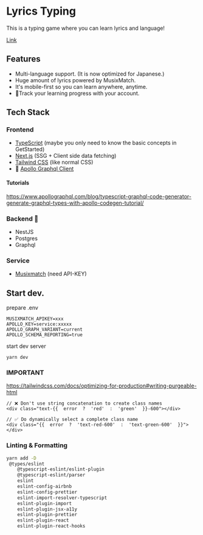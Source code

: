 # Lyrics Typing

This is a typing game where you can learn lyrics and language!

[Link](https://lyrics-typing.vercel.app/)

## Features

- Multi-language support. (It is now optimized for Japanese.)
- Huge amount of lyrics powered by MusixMatch.
- It's mobile-first so you can learn anywhere, anytime.
- 🚧Track your learning progress with your account.

## Tech Stack

### Frontend

- [TypeScript](https://www.typescriptlang.org/docs/handbook/intro.html) (maybe you only need to know the basic concepts in GetStarted)
- [Next.js](https://nextjs.org/docs/getting-started) (SSG + Client side data fetching)
- [Tailwind CSS](https://tailwindcss.com/docs) (like normal CSS)
- 🚧 [Apollo Graphql Client](https://www.apollographql.com/docs/react/)

#### Tutorials

<https://www.apollographql.com/blog/typescript-graphql-code-generator-generate-graphql-types-with-apollo-codegen-tutorial/>

### Backend 🚧

- NestJS
- Postgres
- Graphql

### Service

- [Musixmatch](https://developer.musixmatch.com/documentation/api-reference/track-chart-get) (need API-KEY)

## Start dev.

prepare .env

```
MUSIXMATCH_APIKEY=xxx
APOLLO_KEY=service:xxxxx
APOLLO_GRAPH_VARIANT=current
APOLLO_SCHEMA_REPORTING=true
```

start dev server

```
yarn dev
```

### IMPORTANT

https://tailwindcss.com/docs/optimizing-for-production#writing-purgeable-html

```
// ❌ Don't use string concatenation to create class names
<div class="text-{{  error  ?  'red'  :  'green'  }}-600"></div>

// ✅ Do dynamically select a complete class name
<div class="{{  error  ?  'text-red-600'  :  'text-green-600'  }}"></div>
```

### Linting & Formatting

```bash
yarn add -D
 @types/eslint
    @typescript-eslint/eslint-plugin
    @typescript-eslint/parser
    eslint
    eslint-config-airbnb
    eslint-config-prettier
    eslint-import-resolver-typescript
    eslint-plugin-import
    eslint-plugin-jsx-a11y
    eslint-plugin-prettier
    eslint-plugin-react
    eslint-plugin-react-hooks
```

